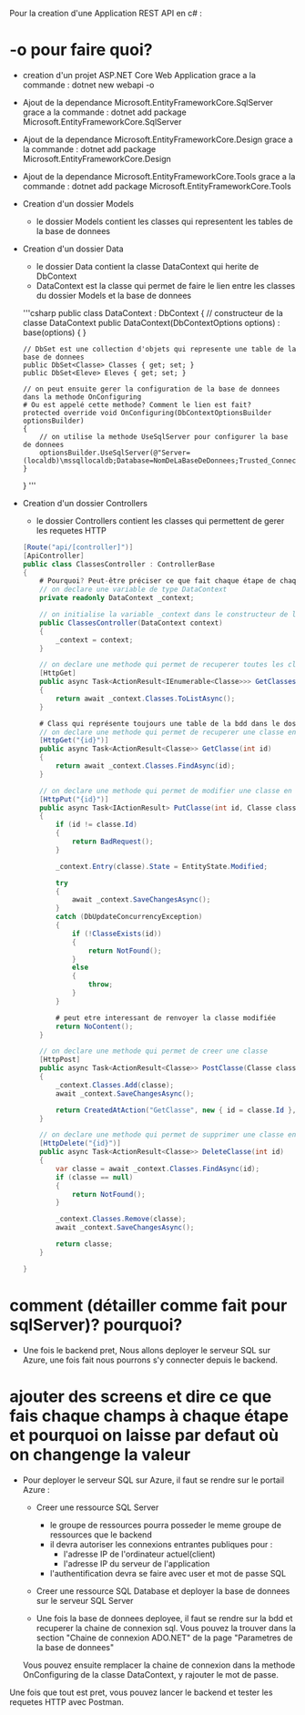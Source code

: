 Pour la creation d'une Application REST API en c# :

# -o pour faire quoi?

-   creation d'un projet ASP.NET Core Web Application grace a la commande : dotnet new webapi -o <NomDuProjet>

-   Ajout de la dependance Microsoft.EntityFrameworkCore.SqlServer grace a la commande : dotnet add package Microsoft.EntityFrameworkCore.SqlServer
-   Ajout de la dependance Microsoft.EntityFrameworkCore.Design grace a la commande : dotnet add package Microsoft.EntityFrameworkCore.Design
-   Ajout de la dependance Microsoft.EntityFrameworkCore.Tools grace a la commande : dotnet add package Microsoft.EntityFrameworkCore.Tools

-   Creation d'un dossier Models

    -   le dossier Models contient les classes qui representent les tables de la base de donnees

-   Creation d'un dossier Data

    -   le dossier Data contient la classe DataContext qui herite de DbContext
    -   DataContext est la classe qui permet de faire le lien entre les classes du dossier Models et la base de donnees

    '''csharp
    public class DataContext : DbContext
    {
    // constructeur de la classe DataContext
    public DataContext(DbContextOptions<DataContext> options) : base(options) { }

        // DbSet est une collection d'objets qui represente une table de la base de donnees
        public DbSet<Classe> Classes { get; set; }
        public DbSet<Eleve> Eleves { get; set; }

        // on peut ensuite gerer la configuration de la base de donnees dans la methode OnConfiguring
        # Ou est appelé cette methode? Comment le lien est fait?
        protected override void OnConfiguring(DbContextOptionsBuilder optionsBuilder)
        {
        	// on utilise la methode UseSqlServer pour configurer la base de donnees
        	optionsBuilder.UseSqlServer(@"Server=(localdb)\mssqllocaldb;Database=NomDeLaBaseDeDonnees;Trusted_Connection=True;");
        }

    }
    '''

-   Creation d'un dossier Controllers

    -   le dossier Controllers contient les classes qui permettent de gerer les requetes HTTP

    ```csharp
    [Route("api/[controller]")]
    [ApiController]
    public class ClassesController : ControllerBase
    {
    	# Pourquoi? Peut-être préciser ce que fait chaque étape de chaques méthodes plus bas pour ceux qui ont du mal avec le code
    	// on declare une variable de type DataContext
    	private readonly DataContext _context;

    	// on initialise la variable _context dans le constructeur de la classe
    	public ClassesController(DataContext context)
    	{
    		_context = context;
    	}

    	// on declare une methode qui permet de recuperer toutes les classes
    	[HttpGet]
    	public async Task<ActionResult<IEnumerable<Classe>>> GetClasses()
    	{
    		return await _context.Classes.ToListAsync();
    	}

    	# Class qui représente toujours une table de la bdd dans le dossier Models
    	// on declare une methode qui permet de recuperer une classe en fonction de son id
    	[HttpGet("{id}")]
    	public async Task<ActionResult<Classe>> GetClasse(int id)
    	{
    		return await _context.Classes.FindAsync(id);
    	}

    	// on declare une methode qui permet de modifier une classe en fonction de son id
    	[HttpPut("{id}")]
    	public async Task<IActionResult> PutClasse(int id, Classe classe)
    	{
    		if (id != classe.Id)
    		{
    			return BadRequest();
    		}

    		_context.Entry(classe).State = EntityState.Modified;

    		try
    		{
    			await _context.SaveChangesAsync();
    		}
    		catch (DbUpdateConcurrencyException)
    		{
    			if (!ClasseExists(id))
    			{
    				return NotFound();
    			}
    			else
    			{
    				throw;
    			}
    		}

    		# peut etre interessant de renvoyer la classe modifiée
    		return NoContent();
    	}

    	// on declare une methode qui permet de creer une classe
    	[HttpPost]
    	public async Task<ActionResult<Classe>> PostClasse(Classe classe)
    	{
    		_context.Classes.Add(classe);
    		await _context.SaveChangesAsync();

    		return CreatedAtAction("GetClasse", new { id = classe.Id }, classe);
    	}

    	// on declare une methode qui permet de supprimer une classe en fonction de son id
    	[HttpDelete("{id}")]
    	public async Task<ActionResult<Classe>> DeleteClasse(int id)
    	{
    		var classe = await _context.Classes.FindAsync(id);
    		if (classe == null)
    		{
    			return NotFound();
    		}

    		_context.Classes.Remove(classe);
    		await _context.SaveChangesAsync();

    		return classe;
    	}

    }
    ```

# comment (détailler comme fait pour sqlServer)? pourquoi?

-   Une fois le backend pret, Nous allons deployer le serveur SQL sur Azure, une fois fait nous pourrons s'y connecter depuis le backend.

# ajouter des screens et dire ce que fais chaque champs à chaque étape et pourquoi on laisse par defaut où on changenge la valeur

-   Pour deployer le serveur SQL sur Azure, il faut se rendre sur le portail Azure :

    -   Creer une ressource SQL Server

        -   le groupe de ressources pourra posseder le meme groupe de ressources que le backend
        -   il devra autoriser les connexions entrantes publiques pour :
            -   l'adresse IP de l'ordinateur actuel(client)
            -   l'adresse IP du serveur de l'application
        -   l'authentification devra se faire avec user et mot de passe SQL

    -   Creer une ressource SQL Database
        et deployer la base de donnees sur le serveur SQL Server

    -   Une fois la base de donnees deployee, il faut se rendre sur la bdd et recuperer la chaine de connexion sql.
        Vous pouvez la trouver dans la section "Chaine de connexion ADO.NET" de la page "Parametres de la base de donnees"

    Vous pouvez ensuite remplacer la chaine de connexion dans la methode OnConfiguring de la classe DataContext, y rajouter le mot de passe.

Une fois que tout est pret, vous pouvez lancer le backend et tester les requetes HTTP avec Postman.
